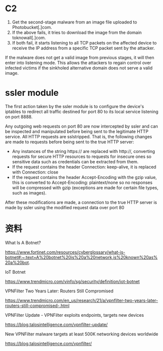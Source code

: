 # C2

1. Get the second-stage malware from an image file uploaded to Photobucket[.]com.
2. If the above fails, it tries to download the image from the domain toknowall[.]com.
3. If both fail, it starts listening to all TCP packets on the affected device to receive the IP address from a specific TCP packet sent by the attacker.

If the malware does not get a valid image from previous stages, it will then enter into listening mode. This allows the attackers to regain control over infected victims if the sinkholed alternative domain does not serve a valid image.

# ssler module

The first action taken by the ssler module is to configure the device's iptables to redirect all traffic destined for port 80 to its local service listening on port 8888.

Any outgoing web requests on port 80 are now intercepted by ssler and can be inspected and manipulated before being sent to the legitimate HTTP service. All HTTP requests are sslstripped. That is, the following changes are made to requests before being sent to the true HTTP server:

- Any instances of the string https:// are replaced with http://, converting requests for secure HTTP resources to requests for insecure ones so sensitive data such as credentials can be extracted from them.
- If the request contains the header Connection: keep-alive, it is replaced with Connection: close
- If the request contains the header Accept-Encoding with the gzip value, this is converted to Accept-Encoding: plaintext/none so no responses will be compressed with gzip (exceptions are made for certain file types, such as images).

After these modifications are made, a connection to the true HTTP server is made by ssler using the modified request data over port 80


# 资料

What Is A Botnet?

https://www.fortinet.com/resources/cyberglossary/what-is-botnet#:~:text=A%20botnet%20is%20a%20network,is%20known%20as%20a%20bot.

IoT Botnet

https://www.trendmicro.com/vinfo/sg/security/definition/iot-botnet

VPNFilter Two Years Later: Routers Still Compromised

https://www.trendmicro.com/en_us/research/21/a/vpnfilter-two-years-later-routers-still-compromised-.html

VPNFilter Update - VPNFilter exploits endpoints, targets new devices

https://blog.talosintelligence.com/vpnfilter-update/

New VPNFilter malware targets at least 500K networking devices worldwide

https://blog.talosintelligence.com/vpnfilter/